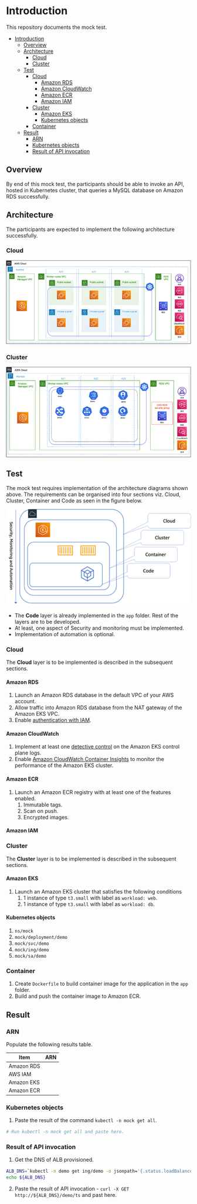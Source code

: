 # Introduction

This repository documents the mock test.

- [Introduction](#introduction)
  - [Overview](#overview)
  - [Architecture](#architecture)
    - [Cloud](#cloud)
    - [Cluster](#cluster)
  - [Test](#test)
    - [Cloud](#cloud-1)
      - [Amazon RDS](#amazon-rds)
      - [Amazon CloudWatch](#amazon-cloudwatch)
      - [Amazon ECR](#amazon-ecr)
      - [Amazon IAM](#amazon-iam)
    - [Cluster](#cluster-1)
      - [Amazon EKS](#amazon-eks)
      - [Kubernetes objects](#kubernetes-objects)
    - [Container](#container)
  - [Result](#result)
    - [ARN](#arn)
    - [Kubernetes objects](#kubernetes-objects-1)
    - [Result of API invocation](#result-of-api-invocation)

## Overview

By end of this mock test, the participants should be able to invoke an API, hosted in Kubernetes cluster, that queries a MySQL database on Amazon RDS successfully.

## Architecture

The participants are expected to implement the following architecture successfully.

### Cloud

![cloud](png/arch-cloud.png)

### Cluster

![k8s](png/arch-k8s.png)

## Test

The mock test requires implementation of the architecture diagrams shown above. The requirements can be organised into four sections viz. Cloud, Cluster, Container and Code as seen in the figure below.

![4c](png/4c.png)

- The **Code** layer is already implemented in the `app` folder. Rest of the layers are to be developed.
- At least, one aspect of Security and monitoring must be implemented.
- Implementation of automation is optional.

### Cloud

The **Cloud** layer is to be implemented is described in the subsequent sections.

#### Amazon RDS

1. Launch an Amazon RDS database in the default VPC of your AWS account.
2. Allow traffic into Amazon RDS database from the NAT gateway of the Amazon EKS VPC.
3. Enable [authentication with IAM](https://aws.amazon.com/premiumsupport/knowledge-center/users-connect-rds-iam/).

#### Amazon CloudWatch

1. Implement at least one [detective control](https://aws.github.io/aws-eks-best-practices/security/docs/detective/) on the Amazon EKS control plane logs.
2. Enable [Amazon CloudWatch Container Insights](https://www.eksworkshop.com/intermediate/250_cloudwatch_container_insights/) to monitor the performance of the Amazon EKS cluster.

#### Amazon ECR

1. Launch an Amazon ECR registry with at least one of the features enabled.
   1. Immutable tags.
   2. Scan on push.
   3. Encrypted images.

#### Amazon IAM

### Cluster

The **Cluster** layer is to be implemented is described in the subsequent sections.

#### Amazon EKS

1. Launch an Amazon EKS cluster that satisfies the following conditions
   1. 1 instance of type `t3.small` with label as `workload: web`.
   2. 1 instance of type `t3.small` with label as `workload: db`.

#### Kubernetes objects

1. `ns/mock`
2. `mock/deployment/demo`
3. `mock/svc/demo`
4. `mock/ing/demo`
5. `mock/sa/demo`

### Container

1. Create `Dockerfile` to build container image for the application in the `app` folder.
2. Build and push the container image to Amazon ECR.

## Result

### ARN

Populate the following results table.

| Item       | ARN |
| ---------- | --- |
| Amazon RDS |     |
| AWS IAM    |     |
| Amazon EKS |     |
| Amazon ECR |     |

### Kubernetes objects

1. Paste the result of the command `kubectl -n mock get all`.

```bash
# Run kubectl -n mock get all and paste here.
```

### Result of API invocation

1. Get the DNS of ALB provisioned.

```bash
ALB_DNS=`kubectl -n demo get ing/demo -o jsonpath='{.status.loadBalancer.ingress[0].hostname}'`
echo ${ALB_DNS}
```

2. Paste the result of API invocation - `curl -X GET http://${ALB_DNS}/demo/ts` and past here.

```json
```
